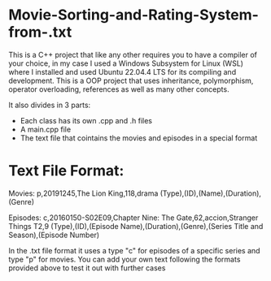 # Movie-Sorting-and-Rating-System-from-.txt

This is a C++ project that like any other requires you to have a compiler of your choice, in my case I used a Windows Subsystem for Linux (WSL) where I installed and used Ubuntu 22.04.4 LTS for its compiling and development. This is a OOP project that uses inheritance, polymorphism, operator overloading, references as well as many other concepts.

It also divides in 3 parts:
- Each class has its own .cpp and .h files
- A main.cpp file
- The text file that cointains the movies and episodes in a special format

# Text File Format:

  Movies:
  p,20191245,The Lion King,118,drama
  (Type),(ID),(Name),(Duration),(Genre)

  Episodes:
  c,20160150-S02E09,Chapter Nine: The Gate,62,accion,Stranger Things T2,9
  (Type),(ID),(Episode Name),(Duration),(Genre),(Series Title and Season),(Episode Number)

In the .txt file format it uses a type "c" for episodes of a specific series and type "p" for movies. You can add your own text following the formats provided above to test it out with further cases
